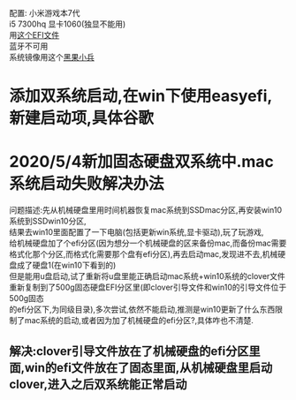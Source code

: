 配置:
小米游戏本7代   
i5 7300hq 
显卡1060(独显不能用)  
用[这个EFI文件](https://github.com/chengziqaq/mac/raw/master/clover/CLOVER10.15.4%E7%B3%BB%E7%BB%9F%E7%94%A8%E7%9A%84.zip)  
蓝牙不可用  
系统镜像用这个[黑果小兵](https://blog.daliansky.net/macOS-Catalina-10.15.4-19E266-Release-version-with-Clover-5107-original-image-Double-EFI-Version-UEFI-and-MBR.html)
# 添加双系统启动,在win下使用easyefi,新建启动项,具体谷歌
# 2020/5/4新加固态硬盘双系统中.mac系统启动失败解决办法
问题描述:先从机械硬盘里用时间机器恢复mac系统到SSDmac分区,再安装win10系统到SSDwin10分区,  
结果去win10里面配置了一下电脑(包括更新win系统,显卡驱动),玩了玩游戏,  
给机械硬盘加了个efi分区(因为想分一个机械硬盘的区来备份mac,而备份mac需要格式化那个分区,而格式化需要那个盘有efi分区),再去启动mac,发现进不去,机械硬盘成了硬盘1(在win10下看到的)  
但是能用u盘启动,试了重新将u盘里能正确启动mac系统+win10系统的clover文件重新复制到了500g固态硬盘EFI分区里(即clover引导文件和win10的引导文件位于500g固态  
的efi分区下,为同级目录),多次尝试,依然不能启动,推测是win10更新了什么东西限制了mac系统的启动,或者因为加了机械硬盘的efi分区?,具体咋也不清楚.  
## 解决:clover引导文件放在了机械硬盘的efi分区里面,win的efi文件放在了固态里面,从机械硬盘里启动clover,进入之后双系统能正常启动  
